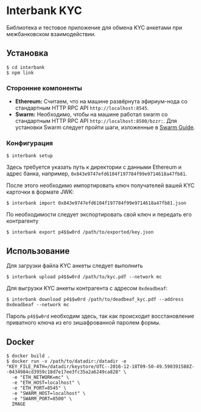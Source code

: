 # Interbank KYC

Библиотека и тестовое приложение для обмена KYC анкетами при межбанковском взаимодействии.

## Установка

    $ cd interbank
    $ npm link

### Сторонние компоненты

* **Ethereum:** Считаем, что на машине развёрнута эфириум-нода со стандартным HTTP RPC API `http://localhost:8545`.
* **Swarm:** Необходимо, чтобы на машине работал swarm со стандартным HTTP RPC API `http://localhost:8500/bzzr:`. Для установки Swarm следует пройти шаги, изложенные в [Swarm Guide](https://swarm-guide.readthedocs.io/en/latest/installation.html).
 
### Конфигурация

    $ interbank setup

Здесь требуется указать путь к директории с данными Ethereum и адрес банка,
например, `0x843e9747efd6104f197784f99e9714618a47fb81`.

После этого необходимо импортировать ключ получателей вашей KYC карточки в формате JWK:

    $ interbank import 0x843e9747efd6104f197784f99e9714618a47fb81.json
    
По необходимости следует экспортировать свой ключ и передать его контрагенту

    $ interbank export p4$$w0rd /path/to/exported/key.json
    
## Использование

Для загрузки файла KYC анкеты следует выполнить

    $ interbank upload p4$$w0rd /path/to/kyc.pdf --network mc
    
Для выгрузки KYC анкеты контрагента с адресом `0xdeadbeaf`:

    $ interbank download p4$$w0rd /path/to/deadbeaf_kyc.pdf --address 0xdeadbeaf --network mc
    
Пароль `p4$$w0rd` необходим здесь, так как происходит восстановление приватного ключа из его зишафрованной
паролем формы.

## Docker

    $ docker build .
    $ docker run -v /path/to/datadir:/datadir -e "KEY_FILE_PATH=/datadir/keystore/UTC--2016-12-18T09-50-49.590391588Z--0434984cd3959c18d7e17ee3fc35a2a6249ca828" \
      -e "ETH_NETWORK=mc" \
      -e "ETH_HOST=localhost" \
      -e "ETH_PORT=8545" \
      -e "SWARM_HOST=localhost" \
      -e "SWARM_PORT=8500" \
      IMAGE 
